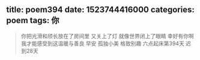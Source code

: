 title: poem394
date: 1523744416000
categories: poem
tags: 你
---
> 你把光滑和颀长放在了房间里
又关上了灯
就像世界闭上了眼睛
幸好有你啊
我才能感受到这温暖与善良
早安
孤独小美
格致别趣
六点起床第394天 迟到28天